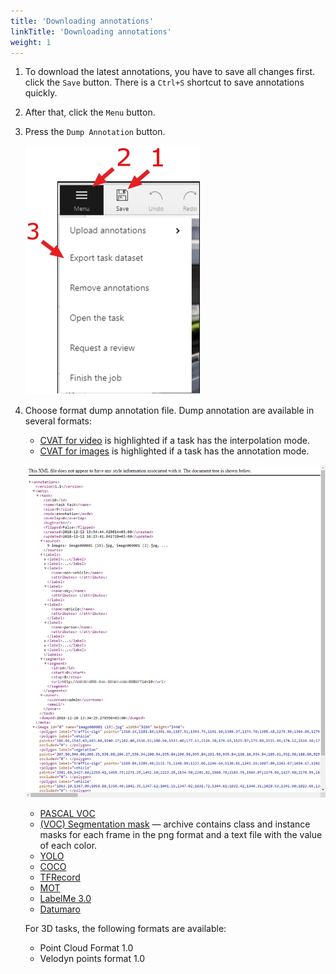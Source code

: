 ```yaml
---
title: 'Downloading annotations'
linkTitle: 'Downloading annotations'
weight: 1
---
```


1. To download the latest annotations, you have to save all changes first.
   click the `Save` button. There is a `Ctrl+S` shortcut to save annotations quickly.
1. After that, сlick the `Menu` button.
1. Press the `Dump Annotation` button.

   ![](/images/image028.jpg)

1. Choose format dump annotation file. Dump annotation are available in several formats:

   - [CVAT for video](/docs/manual/advanced/xml_format/#interpolation)
     is highlighted if a task has the interpolation mode.
   - [CVAT for images](/docs/manual/advanced/xml_format/#annotation)
     is highlighted if a task has the annotation mode.

   ![](/images/image029.jpg 'Example XML format')

   - [PASCAL VOC](http://host.robots.ox.ac.uk/pascal/VOC/)
   - [(VOC) Segmentation mask](http://host.robots.ox.ac.uk/pascal/VOC/) —
     archive contains class and instance masks for each frame in the png
     format and a text file with the value of each color.
   - [YOLO](https://pjreddie.com/darknet/yolo/)
   - [COCO](http://cocodataset.org/#format-data)
   - [TFRecord](https://www.tensorflow.org/tutorials/load_data/tfrecord)
   - [MOT](https://motchallenge.net/)
   - [LabelMe 3.0](http://labelme.csail.mit.edu/Release3.0/)
   - [Datumaro](https://github.com/openvinotoolkit/cvat/tree/develop/cvat/apps/dataset_manager/formats/datumaro)

   For 3D tasks, the following formats are available:
   - Point Cloud Format 1.0
   - Velodyn points format 1.0
